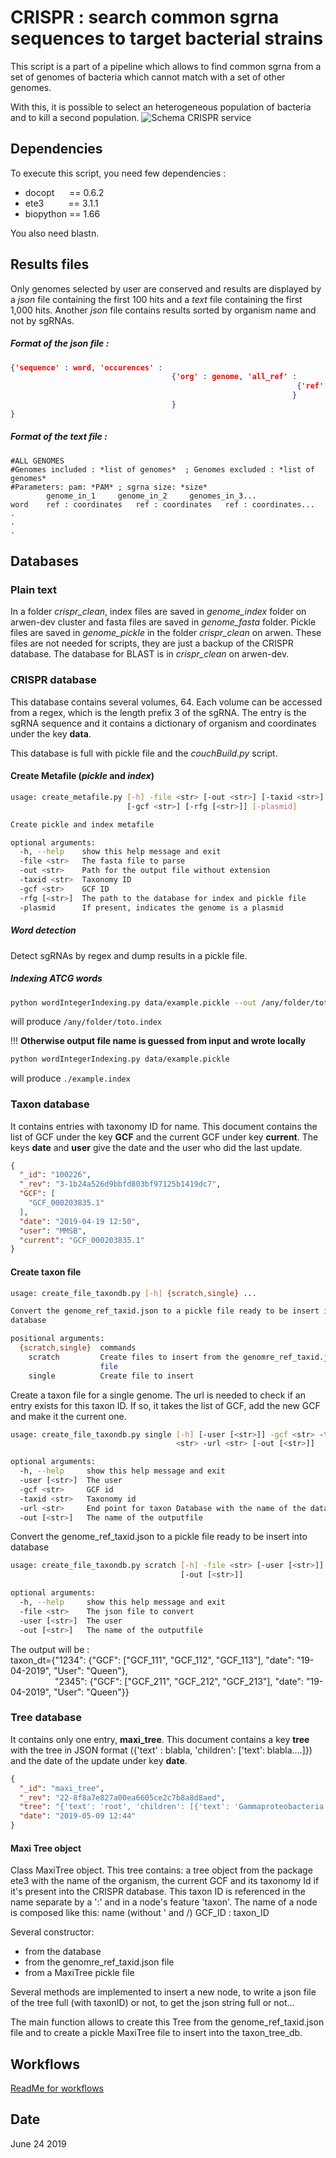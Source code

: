 # CRISPR : search common sgrna sequences to target bacterial strains
This script is a part of a pipeline which allows to find common sgrna from a set of genomes of bacteria which cannot match with a set of other genomes.

With this, it is possible to select an heterogeneous population of bacteria and to kill a second population.
![Schema CRISPR service](https://github.com/sophielem/crispr/blob/dev_add_genome/doc/schema_crispr_service.png)

## Dependencies
To execute this script, you need few dependencies :
* docopt&nbsp;&nbsp;&nbsp;&nbsp;&nbsp;&nbsp;== 0.6.2
* ete3&nbsp;&nbsp;&nbsp;&nbsp;&nbsp;&nbsp;&nbsp;&nbsp;&nbsp;&nbsp;== 3.1.1
* biopython == 1.66

You also need blastn.

## Results files
Only genomes selected by user are conserved and results are displayed by a *json* file containing the first 100 hits and a *text* file containing the first 1,000 hits.
Another *json* file contains results sorted by organism name and not by sgRNAs.
##### Format of the *json* file :
```json
{'sequence' : word, 'occurences' :
                                    {'org' : genome, 'all_ref' :
                                                                {'ref' : ref, 'coords' : [coordinates]
                                                               }
                                    }
}
```

##### Format of the *text* file :
```
#ALL GENOMES
#Genomes included : *list of genomes*  ; Genomes excluded : *list of genomes*
#Parameters: pam: *PAM* ; sgrna size: *size*
        genome_in_1     genome_in_2     genomes_in_3...
word    ref : coordinates   ref : coordinates   ref : coordinates...
.
.
.
```

## Databases
### Plain text
In a folder *crispr_clean*, index files are saved in *genome_index* folder on arwen-dev cluster and fasta files are saved in *genome_fasta* folder. Pickle files are saved in *genome_pickle* in the folder *crispr_clean* on arwen. These files are not needed for scripts, they are just a backup of the CRISPR database. 
The database for BLAST is in *crispr_clean* on arwen-dev.

### CRISPR database
This database contains several volumes, 64. Each volume can be accessed from a regex, which is the length prefix 3 of the sgRNA. The entry is the sgRNA sequence and it contains a dictionary of organism and coordinates under the key **data**.

This database is full with pickle file and the *couchBuild.py* script.

#### Create Metafile (*pickle* and *index*)
```sh
usage: create_metafile.py [-h] -file <str> [-out <str>] [-taxid <str>]
                          [-gcf <str>] [-rfg [<str>]] [-plasmid]

Create pickle and index metafile

optional arguments:
  -h, --help    show this help message and exit
  -file <str>   The fasta file to parse
  -out <str>    Path for the output file without extension
  -taxid <str>  Taxonomy ID
  -gcf <str>    GCF ID
  -rfg [<str>]  The path to the database for index and pickle file
  -plasmid      If present, indicates the genome is a plasmid
```

##### Word detection
Detect sgRNAs by regex and dump results in a pickle file.

##### Indexing ATCG words

```sh
python wordIntegerIndexing.py data/example.pickle --out /any/folder/toto.index
```

will produce `/any/folder/toto.index`

!!! **Otherwise output file name is guessed from input and wrote locally**

```sh
python wordIntegerIndexing.py data/example.pickle
```

will produce `./example.index`

### Taxon database
It contains entries with taxonomy ID for name. This document contains the list of GCF under the key **GCF** and the current GCF under key **current**. The keys **date** and **user** give the date and the user who did the last update.

```JSON
{
  "_id": "100226",
  "_rev": "3-1b24a526d9bbfd803bf97125b1419dc7",
  "GCF": [
    "GCF_000203835.1"
  ],
  "date": "2019-04-19 12:50",
  "user": "MMSB",
  "current": "GCF_000203835.1"
}
```

#### Create taxon file
```sh
usage: create_file_taxondb.py [-h] {scratch,single} ...

Convert the genome_ref_taxid.json to a pickle file ready to be insert into
database

positional arguments:
  {scratch,single}  commands
    scratch         Create files to insert from the genomre_ref_taxid.json
                    file
    single          Create file to insert
```

Create a taxon file for a single genome. The url is needed to check if an entry exists for this taxon ID. If so, it takes the list of GCF, add the new GCF and make it the current one.
```sh
usage: create_file_taxondb.py single [-h] [-user [<str>]] -gcf <str> -taxid
                                     <str> -url <str> [-out [<str>]]

optional arguments:
  -h, --help     show this help message and exit
  -user [<str>]  The user
  -gcf <str>     GCF id
  -taxid <str>   Taxonomy id
  -url <str>     End point for taxon Database with the name of the database
  -out [<str>]   The name of the outputfile
```

Convert the genome_ref_taxid.json to a pickle file ready to be insert into
database
```sh
usage: create_file_taxondb.py scratch [-h] -file <str> [-user [<str>]]
                                      [-out [<str>]]

optional arguments:
  -h, --help     show this help message and exit
  -file <str>    The json file to convert
  -user [<str>]  The user
  -out [<str>]   The name of the outputfile
```

The output will be :</br>
taxon_dt={"1234": {"GCF": ["GCF_111", "GCF_112", "GCF_113"], "date": "19-04-2019", "User": "Queen"},</br>
&nbsp;&nbsp;&nbsp;&nbsp;&nbsp;&nbsp;&nbsp;&nbsp;&nbsp;&nbsp;&nbsp;&nbsp;&nbsp;&nbsp;&nbsp;&nbsp;&nbsp;&nbsp;"2345": {"GCF": ["GCF_211", "GCF_212", "GCF_213"], "date": "19-04-2019", "User": "Queen"}}
### Tree database
It contains only one entry, **maxi_tree**. This document contains a key **tree** with the tree in JSON format ({'text' : blabla, 'children': ['text': blabla....]}) and the date of the update under key **date**.  

```JSON
{
  "_id": "maxi_tree",
  "_rev": "22-8f8a7e827a00ea6605ce2c7b8a8d8aed",
  "tree": "{'text': 'root', 'children': [{'text': 'Gammaproteobacteria', 'children': [{'text': 'Enterobacterales',...",
  "date": "2019-05-09 12:44"
}
```

#### Maxi Tree object
Class MaxiTree object. This tree contains: a tree object from the package ete3 with the name
of the organism, the current GCF and its taxonomy Id if it's present into the CRISPR database. This taxon ID is
referenced in the name separate by a ':' and in a node's feature 'taxon'.
The name of a node is composed like this:
    name (without ' and /) GCF_ID : taxon_ID

Several constructor:
* from the database
* from the genomre_ref_taxid.json file
* from a MaxiTree pickle file

Several methods are implemented to insert a new node, to write a json file of the tree
full (with taxonID) or not, to get the json string full or not...

The main function allows to create this Tree from the genome_ref_taxid.json file and to create a pickle MaxiTree file to insert into the taxon_tree_db.



## Workflows

[ReadMe for workflows](https://github.com/sophielem/crispr/blob/dev_add_genome/scripts/workflows.md)


## Date
June 24 2019
